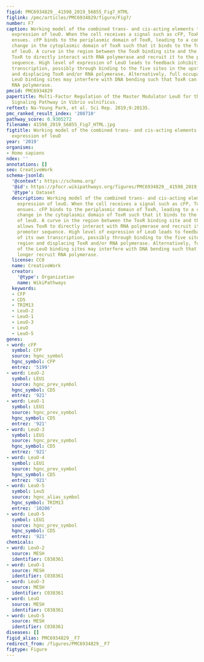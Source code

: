 ```yaml
---
figid: PMC6934829__41598_2019_56855_Fig7_HTML
figlink: /pmc/articles/PMC6934829/figure/Fig7/
number: F7
caption: Working model of the combined trans- and cis-acting elements that regulate
  expression of leuO. When the cell receives a signal such as cFP, ToxR-signal transduction
  ensues. cFP binds to the periplasmic domain of ToxR, leading to a conformational
  change in the cytoplasmic domain of ToxR such that it binds to the ToxR box upstream
  of leuO. A curve in the region between the ToxR binding site and the promoter allows
  ToxR to directly interact with RNA polymerase and recruit it to the poor promoter
  sequence. High level of expression of LeuO leads to feedback inhibition of its own
  transcription, possibly through binding to the five sites in the upstream region
  and displacing ToxR and/or RNA polymerase. Alternatively, full occupation of the
  LeuO binding sites may interfere with DNA bending such that ToxR can no longer recruit
  RNA polymerase.
pmcid: PMC6934829
papertitle: Multi-Factor Regulation of the Master Modulator LeuO for the Cyclic-(Phe-Pro)
  Signaling Pathway in Vibrio vulnificus.
reftext: Na-Young Park, et al. Sci Rep. 2019;9:20135.
pmc_ranked_result_index: '208710'
pathway_score: 0.9305272
filename: 41598_2019_56855_Fig7_HTML.jpg
figtitle: Working model of the combined trans- and cis-acting elements that regulate
  expression of leuO
year: '2019'
organisms:
- Homo sapiens
ndex: ''
annotations: []
seo: CreativeWork
schema-jsonld:
  '@context': https://schema.org/
  '@id': https://pfocr.wikipathways.org/figures/PMC6934829__41598_2019_56855_Fig7_HTML.html
  '@type': Dataset
  description: Working model of the combined trans- and cis-acting elements that regulate
    expression of leuO. When the cell receives a signal such as cFP, ToxR-signal transduction
    ensues. cFP binds to the periplasmic domain of ToxR, leading to a conformational
    change in the cytoplasmic domain of ToxR such that it binds to the ToxR box upstream
    of leuO. A curve in the region between the ToxR binding site and the promoter
    allows ToxR to directly interact with RNA polymerase and recruit it to the poor
    promoter sequence. High level of expression of LeuO leads to feedback inhibition
    of its own transcription, possibly through binding to the five sites in the upstream
    region and displacing ToxR and/or RNA polymerase. Alternatively, full occupation
    of the LeuO binding sites may interfere with DNA bending such that ToxR can no
    longer recruit RNA polymerase.
  license: CC0
  name: CreativeWork
  creator:
    '@type': Organization
    name: WikiPathways
  keywords:
  - CFP
  - CD5
  - TRIM13
  - LeuO-2
  - LeuO-1
  - LeuO-3
  - LeuO
  - LeuO-5
genes:
- word: cFP
  symbol: CFP
  source: hgnc_symbol
  hgnc_symbol: CFP
  entrez: '5199'
- word: LeuO-2
  symbol: LEU1
  source: hgnc_prev_symbol
  hgnc_symbol: CD5
  entrez: '921'
- word: LeuO-1
  symbol: LEU1
  source: hgnc_prev_symbol
  hgnc_symbol: CD5
  entrez: '921'
- word: LeuO-3
  symbol: LEU1
  source: hgnc_prev_symbol
  hgnc_symbol: CD5
  entrez: '921'
- word: LeuO-4
  symbol: LEU1
  source: hgnc_prev_symbol
  hgnc_symbol: CD5
  entrez: '921'
- word: LeuO-5
  symbol: Leu5
  source: hgnc_alias_symbol
  hgnc_symbol: TRIM13
  entrez: '10206'
- word: LeuO-5
  symbol: LEU1
  source: hgnc_prev_symbol
  hgnc_symbol: CD5
  entrez: '921'
chemicals:
- word: LeuO-2
  source: MESH
  identifier: C038361
- word: LeuO-1
  source: MESH
  identifier: C038361
- word: LeuO-3
  source: MESH
  identifier: C038361
- word: LeuO
  source: MESH
  identifier: C038361
- word: LeuO-5
  source: MESH
  identifier: C038361
diseases: []
figid_alias: PMC6934829__F7
redirect_from: /figures/PMC6934829__F7
figtype: Figure
---
```

